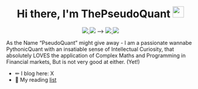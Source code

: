 <h1 align="center"> Hi there, I'm ThePseudoQuant <img src="https://media.giphy.com/media/hvRJCLFzcasrR4ia7z/giphy.gif" width="30px"/>
 </h1>

<p align="center">
 <a href="https://github.com/ThePseudoQuant" alt="Github">
   <img src="https://img.shields.io/badge/-@ThePseudoQuant-%23181717?style=flat-square&logo=github" />
 </a>
   <img src="https://img.shields.io/badge/-@Rehaan-blue?style=flat-square&logo=Linkedin&logoColor=white&link=https://linkedin.com/in/rehaan-ahmed-financial-analyst/" /> -->

 <a href="https://" alt="blog">
   <img src="https://img.shields.io/badge/ThePseudoQuant-FFA500?style=flat-square&logo=rss&logoColor=white" />
 </a>
 <a href="https://twitter.com/thepseudoquant" alt="X">
   <img src="https://img.shields.io/badge/-@ThePseudoQuant-%231DA1F2?style=flat-square&logo=twitter&logoColor=ffffff" />
 </a>  
</p>

As the Name “PseudoQuant” might give away - I am a passionate wannabe PythonicQuant with an insatiable sense of Intellectual Curiosity, that absolutely LOVES the application of Complex Maths and Programming in Financial markets, But is not very good at either. (Yet!)

- ✏  I blog here: X
- 📕 My reading [list](https:)

